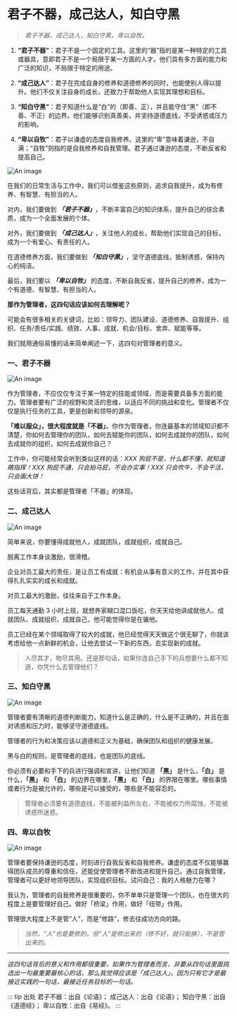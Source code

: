 # 君子不器，成己达人，知白守黑

> _君子不器，成己达人，知白守黑，卑以自牧。_

1. **“君子不器”**：君子不是一个固定的工具。这里的“器”指的是某一种特定的工具或器具，意即君子不是一个局限于某一方面的人才。他们具有多方面的能力和广泛的知识，不局限于特定的用途。

2. **“成己达人”**：君子在完成自身的修养和道德修养的同时，也能使别人得以提升。他们不仅关注自身的成长，还致力于帮助他人实现其理想和目标。

3. **“知白守黑”**：君子知道什么是“白”的（即善、正），并且能守住“黑”（即不善、不正）的边界。他们能够识别真善美，并坚持道德底线，不受诱惑或压力的影响。

4. **“卑以自牧”**：君子以谦虚的态度自我修养。这里的“卑”意味着谦逊，不自满；“自牧”则指的是自我修养和自我管理。君子通过谦逊的态度，不断反省和提高自己。

![An image](/images/beyond/mgt-0.webp)

在我们的日常生活与工作中，我们可以借鉴这些原则，追求自我提升，成为有修养、有智慧、有担当的人。

对内，我们要做到 _**「君子不器」**_，不断丰富自己的知识体系，提升自己的综合素质，成为一个全面发展的个体。

对外，我们要做到 _**「成己达人」**_，关注他人的成长，帮助他们实现自己的目标，成为一个有爱心、有责任的人。

在道德修养方面，我们要做到 _**「知白守黑」**_，坚守道德底线，抵制诱惑，保持内心的纯洁。

最后，我们要以 _**「卑以自牧」**_ 的态度，不断自我反省，提升自己的修养，成为一个有道德、有智慧、有担当的人。

**那作为管理者，这四句话应该如何去理解呢？**

可能会有很多相关的关键词，比如：领导力、团队建设、道德修养、自我提升、组织、任务/责任/实践、绩效、人事、成就、机会/目标、舍弃、赋能等等。

我们就用通俗易懂的话来简单阐述一下，这四句对管理者的意义。

### 一、君子不器

![An image](/images/beyond/mgt-1.jpg)

作为管理者，不应仅仅专注于某一特定的技能或领域，而是需要具备多方面的能力。管理者要有广泛的视野和灵活的思维，以适应不同的挑战和变化。管理者不仅仅是执行任务的工具，更是创新和领导的源泉。

**「难以服众」，很大程度就是「不器」**。你作为管理者，你连最基本的领域知识都不清楚，你如何去管理你的团队，如何去赋能你的团队，如何去成就你的团队，如何去成就你的组织，如何去成就你自己？

工作中，你可能经常会听到类似这样的话：_XXX 狗屁不是，什么都不懂，就知道瞎指挥！XXX 狗屁不通，只会拍马屁，不会办实事！XXX 只会吹牛，不会干活，只会画大饼！_

这些话背后，其实都是管理者「不器」的体现。

### 二、成己达人

![An image](/images/beyond/mgt-2.png)

简单来说，你要懂得成就他人，成就团队，成就组织，成就自己。

脱离工作本身谈激励，很滑稽。

企业对员工最大的责任，是让员工有成就：有机会从事有意义的工作，并在其中获得扎扎实实的成长和成就。

对员工最大的激励，往往来自于工作本身。

员工每天通勤 3 小时上班，就想养家糊口混口饭吃，你天天给他讲成就他人、成就团队、成就组织、成就自己，他可能觉得你是在骗他。

员工已经在某个领域取得了较大的成就，他已经觉得天天做这个很无聊了，你就该考虑给他一点新鲜的机会，让他去尝试一下新的东西，去实现新的成就。

> 人尽其才，物尽其用。还是那句话，如果你连自己手下的兵想要什么都不知道，你凭什么去管理他们？

### 三、知白守黑

![An image](/images/beyond/mgt-3.png)

管理者要有清晰的道德判断能力，知道什么是正确的，什么是不正确的，并且在面对诱惑和压力时，能够坚守道德底线。

管理者的行为和决策应该以道德和正义为基础，确保团队和组织的健康发展。

黑与白的规则，是管理者的底线，也是团队的底线。

你必须有必要和手下的兵进行强调和宣讲，让他们知道 **「黑」** 是什么，**「白」** 是什么，**「黑」** 和 **「白」** 的边界在哪里，**「黑」** 和 **「白」** 的界限在哪里。哪些事情或者行为是被允许的，哪些是可以接受的，哪些是不能容忍的。

> 管理者必须要有道德底线，不能被利益所左右，不能被权力所腐蚀，不能被诱惑所迷惑。

### 四、卑以自牧

![An image](/images/beyond/mgt-4.jpeg)

管理者要保持谦逊的态度，时刻进行自我反省和自我修养。谦虚的态度不仅能够赢得团队成员的尊重和信任，还能促使管理者不断改进和提升自己。通过自我管理，管理者可以更好地领导团队，实现组织目标。试问自己：我的人格魅力在哪？

我认为，管理者的自我修养是很重要的，你不单单只是管理一个团队，也在很大的程度上是要管理好自己。做好「桥梁」作用，做好「纽带」作用。

管理很大程度上不是管“人”，而是“修路”，修去往成功方向的路。

> _当然，“人”也是要修的，但“人”是修出来的（修不好，就只能换），不是管出来的。_

---

_这四句话背后的意义和作用都很重要，如果作为管理者而言，非要从四句话里面挑选出一句最重要最核心的话，那么我觉得应该是「成己达人」。因为只有它才是最接近实践的一句话，最接近任务目标的一句话。_

::: tip 出处
君子不器：出自《论语》；
成己达人：出自《论语》；
知白守黑：出自《道德经》；
卑以自牧：出自《易经》。
:::
